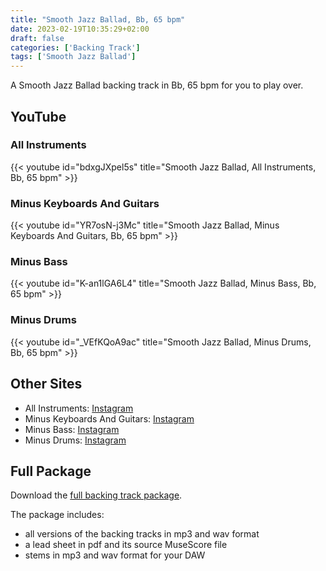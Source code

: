 ```yaml
---
title: "Smooth Jazz Ballad, Bb, 65 bpm"
date: 2023-02-19T10:35:29+02:00
draft: false
categories: ['Backing Track']
tags: ['Smooth Jazz Ballad']
---
```


A Smooth Jazz Ballad backing track in Bb, 65 bpm for you to play over. 

<!--more-->

## YouTube

### All Instruments

{{< youtube id="bdxgJXpel5s" title="Smooth Jazz Ballad, All Instruments, Bb, 65 bpm" >}}

### Minus Keyboards And Guitars

{{< youtube id="YR7osN-j3Mc" title="Smooth Jazz Ballad, Minus Keyboards And Guitars, Bb, 65 bpm" >}}

### Minus Bass

{{< youtube id="K-an1lGA6L4" title="Smooth Jazz Ballad, Minus Bass, Bb, 65 bpm" >}}

### Minus Drums

{{< youtube id="_VEfKQoA9ac" title="Smooth Jazz Ballad, Minus Drums, Bb, 65 bpm" >}}

## Other Sites

* All Instruments:
  [Instagram](https://www.instagram.com/p/Co4mbzBMhl9/)
* Minus Keyboards And Guitars:
  [Instagram](https://www.instagram.com/p/Co4mCHRuHwI/)
* Minus Bass:
  [Instagram](https://www.instagram.com/p/Co4lttZP_Ta/)
* Minus Drums:
  [Instagram](https://www.instagram.com/p/Co4lbHrOpFV/) 


## Full Package

Download the [full backing track
package](https://mmbt.s3.eu-south-1.amazonaws.com/Musica+Maestro+Backing+Tracks+-+06+-+Olympic+White.zip).

The package includes:

* all versions of the backing tracks in mp3 and wav format
* a lead sheet in pdf and its source MuseScore file
* stems in mp3 and wav format for your DAW


